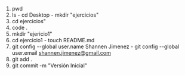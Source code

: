 1. pwd
2. ls - cd Desktop - mkdir "ejercicios"
3. cd ejercicios"
4. code .
5. mkdir "ejericio1"
6. cd ejercicio1 - touch README.md
7. git config --global user.name Shannen Jimenez - git config --global user.email shannen.jimenez@gmail.com
8. git add .
9. git commit -m "Versión Inicial"